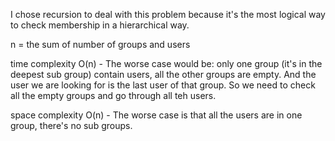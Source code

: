 I chose recursion to deal with this problem because it's the most logical way to check membership in a hierarchical way. 

n = the sum of number of groups and users

time complexity O(n)
    - The worse case would be: only one group (it's in the deepest sub group) contain users, all the other groups are empty. And the user we are looking for is the last user of that group. So we need to check all the empty groups and go through all teh users. 
    
space complexity O(n)
    - The worse case is that all the users are in one group, there's no sub groups.  